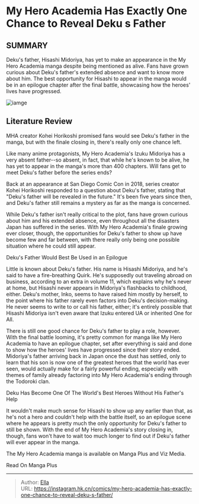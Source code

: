 # My Hero Academia Has Exactly One Chance to Reveal Deku s Father


## SUMMARY 



  Deku&#39;s father, Hisashi Midoriya, has yet to make an appearance in the My Hero Academia manga despite being mentioned as alive.   Fans have grown curious about Deku&#39;s father&#39;s extended absence and want to know more about him.   The best opportunity for Hisashi to appear in the manga would be in an epilogue chapter after the final battle, showcasing how the heroes&#39; lives have progressed.  

![iamge](https://static1.srcdn.com/wordpress/wp-content/uploads/2023/08/mha-deku-excited.jpg)

## Literature Review

MHA creator Kohei Horikoshi promised fans would see Deku&#39;s father in the manga, but with the finale closing in, there&#39;s really only one chance left.




Like many anime protagonists, My Hero Academia&#39;s Izuku Midoriya has a very absent father--so absent, in fact, that while he&#39;s known to be alive, he has yet to appear in the manga&#39;s more than 400 chapters. Will fans get to meet Deku&#39;s father before the series ends?




Back at an appearance at San Diego Comic Con in 2018, series creator Kohei Horikoshi responded to a question about Deku&#39;s father, stating that &#34;Deku&#39;s father will be revealed in the future.&#34; It&#39;s been five years since then, and Deku&#39;s father still remains a mystery as far as the manga is concerned.

          

 While Deku&#39;s father isn&#39;t really critical to the plot, fans have grown curious about him and his extended absence, even throughout all the disasters Japan has suffered in the series. With My Hero Academia&#39;s finale growing ever closer, though, the opportunities for Deku&#39;s father to show up have become few and far between, with there really only being one possible situation where he could still appear.


 Deku&#39;s Father Would Best Be Used in an Epilogue 
          




Little is known about Deku&#39;s father. His name is Hisashi Midoriya, and he&#39;s said to have a fire-breathing Quirk. He&#39;s supposedly out traveling abroad on business, according to an extra in volume 11, which explains why he&#39;s never at home, but Hisashi never appears in Midoriya&#39;s flashbacks to childhood, either. Deku&#39;s mother, Inko, seems to have raised him mostly by herself, to the point where his father rarely even factors into Deku&#39;s decision-making. He never seems to write to or call his father, either; it&#39;s entirely possible that Hisashi Midoriya isn&#39;t even aware that Izuku entered UA or inherited One for All.

There is still one good chance for Deku&#39;s father to play a role, however. With the final battle looming, it&#39;s pretty common for manga like My Hero Academia to have an epilogue chapter, set after everything is said and done to show how the heroes&#39; lives have progressed since their story ended. Midoriya&#39;s father arriving back in Japan once the dust has settled, only to learn that his son is now one of the greatest heroes that the world has ever seen, would actually make for a fairly powerful ending, especially with themes of family already factoring into My Hero Academia&#39;s ending through the Todoroki clan.






 Deku Has Become One Of The World&#39;s Best Heroes Without His Father&#39;s Help 
         

It wouldn&#39;t make much sense for Hisashi to show up any earlier than that, as he&#39;s not a hero and couldn&#39;t help with the battle itself, so an epilogue scene where he appears is pretty much the only opportunity for Deku&#39;s father to still be shown. With the end of My Hero Academia&#39;s story closing in, though, fans won&#39;t have to wait too much longer to find out if Deku&#39;s father will ever appear in the manga.

The My Hero Academia manga is available on Manga Plus and Viz Media.

Read On Manga Plus



---

> Author: [Ella](https://instagram.hk.cn/)  
> URL: https://instagram.hk.cn/comics/my-hero-academia-has-exactly-one-chance-to-reveal-deku-s-father/  

